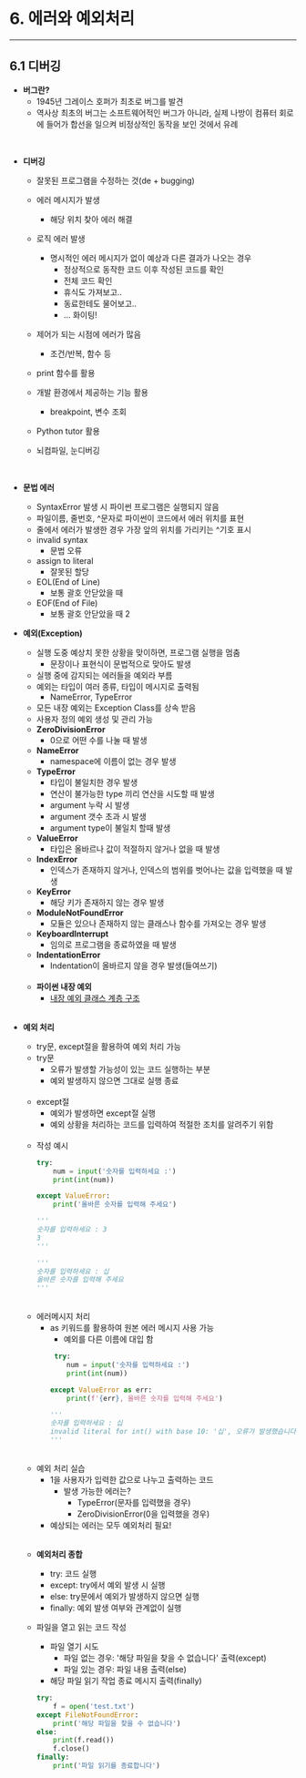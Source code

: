 # 6. 에러와 예외처리
---
## 6.1 디버깅
- **버그란?**
    - 1945년 그레이스 호퍼가 최초로 버그를 발견
    - 역사상 최초의 버그는 소프트웨어적인 버그가 아니라, 실제 나방이 컴퓨터 회로에 들어가 합선을 일으켜 비정상적인 동작을 보인 것에서 유례

<br>

- **디버깅**
    - 잘못된 프로그램을 수정하는 것(de + bugging)
    - 에러 메시지가 발생
        - 해당 위치 찾아 에러 해결
    - 로직 에러 발생
        - 명시적인 에러 메시지가 없이 예상과 다른 결과가 나오는 경우
            - 정상적으로 동작한 코드 이후 작성된 코드를 확인
            - 전체 코드 확인
            - 휴식도 가져보고..
            - 동료한테도 물어보고..
            - ... 화이팅!
    - 제어가 되는 시점에 에러가 많음
        - 조건/반복, 함수 등
    
    - print 함수를 활용
    - 개발 환경에서 제공하는 기능 활용
        - breakpoint, 변수 조회
    - Python tutor 활용
    - 뇌컴파일, 눈디버깅

<br>

- **문법 에러**
    - SyntaxError 발생 시 파이썬 프로그램은 실행되지 않음
    - 파일이름, 줄번호, ^문자로 파이썬이 코드에서 에러 위치를 표현
    - 줄에서 에러가 발생한 경우 가장 앞의 위치를 가리키는 ^기호 표시
    - invalid syntax
        - 문법 오류
    - assign to literal
        - 잘못된 할당
    - EOL(End of Line)
        - 보통 괄호 안닫았을 때 
    - EOF(End of File)
        - 보통 괄호 안닫았을 때 2

- **예외(Exception)**
    - 실행 도중 예상치 못한 상황을 맞이하면, 프로그램 실행을 멈춤
        - 문장이나 표현식이 문법적으로 맞아도 발생
    - 실행 중에 감지되는 에러들을 예외라 부름
    - 예외는 타입이 여러 종류, 타입이 메시지로 출력됨
        - NameError, TypeError
    - 모든 내장 예외는 Exception Class를 상속 받음
    - 사용자 정의 예외 생성 및 관리 가능
    - **ZeroDivisionError**
        - 0으로 어떤 수를 나눌 때 발생
    - **NameError**
        - namespace에 이름이 없는 경우 발생
    - **TypeError**
        - 타입이 불일치한 경우 발생
        - 연산이 불가능한 type 끼리 연산을 시도할 때 발생
        - argument 누락 시 발생
        - argument 갯수 초과 시 발생
        - argument type이 불일치 할때 발생
    - **ValueError**
        - 타입은 올바르나 값이 적절하지 않거나 없을 때 발생
    - **IndexError**
        - 인덱스가 존재하지 않거나, 인덱스의 범위를 벗어나는 값을 입력했을 때 발생
    - **KeyError**
        - 해당 키가 존재하지 않는 경우 발생
    - **ModuleNotFoundError**
        - 모듈은 있으나 존재하지 않는 클래스나 함수를 가져오는 경우 발생
    - **KeyboardInterrupt**
        - 임의로 프로그램을 종료하였을 때 발생
    - **IndentationError**
        - Indentation이 올바르지 않을 경우 발생(들여쓰기)
    <br>

    - **파이썬 내장 예외**
        - [내장 예외 클래스 계층 구조](https://docs.python.org/ko/3/library/exceptions.html#exception-hierarchy)
        <br>


- **예외 처리**
    - try문, except절을 활용하여 예외 처리 가능
    - try문
        - 오류가 발생할 가능성이 있는 코드 실행하는 부분
        - 예외 발생하지 않으면 그대로 실행 종료
        <br>
    - except절
        - 예외가 발생하면 except절 실행
        - 예외 상황을 처리하는 코드를 입력하여 적절한 조치를 알려주기 위함
        <br>
    - 작성 예시
        ```python
        try:
            num = input('숫자를 입력하세요 :')
            print(int(num))
        
        except ValueError:
            print('올바른 숫자를 입력해 주세요')
        
        '''
        숫자를 입력하세요 : 3
        3
        '''

        '''
        숫자를 입력하세요 : 십
        올바른 숫자를 입력해 주세요
        '''

        ```
    <br>

    - 에러메시지 처리
        - as 키워드를 활용하여 원본 에러 메시지 사용 가능
            - 예외를 다른 이름에 대입 함
            ```python
             try:
                num = input('숫자를 입력하세요 :')
                print(int(num))

            except ValueError as err:
                print(f'{err}, 올바른 숫자를 입력해 주세요')
            
            '''
            숫자를 입력하세요 : 십
            invalid literal for int() with base 10: '십', 오류가 발생했습니다.
            '''
            ```
    <br>

    - 예외 처리 실습
        - 1을 사용자가 입력한 값으로 나누고 출력하는 코드
            - 발생 가능한 에러는?
                - TypeError(문자를 입력했을 경우)
                - ZeroDivisionError(0을 입력했을 경우)
        - 예상되는 에러는 모두 예외처리 필요!

    <br>
    
    - **예외처리 종합**
        - try: 코드 실행
        - except: try에서 예외 발생 시 실행
        - else: try문에서 예외가 발생하지 않으면 실행
        - finally: 예외 발생 여부와 관계없이 실행
    
    - 파일을 열고 읽는 코드 작성
        - 파일 열기 시도
            - 파일 없는 경우: '해당 파일을 찾을 수 없습니다' 출력(except)
            - 파일 있는 경우: 파일 내용 출력(else)
        - 해당 파일 읽기 작업 종료 메시지 출력(finally)
        ```python
        try:
            f = open('test.txt')
        except FileNotFoundError:
            print('해당 파일을 찾을 수 없습니다')
        else:
            print(f.read())
            f.close()
        finally:
            print('파일 읽기를 종료합니다')
        ```
        
